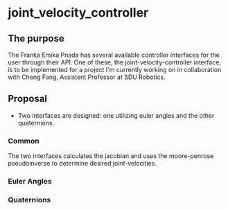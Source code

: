 # joint_velocity_controller

## The purpose

The Franka Emika Pnada has several available controller interfaces for the user through their API. One of these, the joint-velocity-controller interface, is to be implemented for a project I'm currently working on in collaboration with Cheng Fang, Assistent Professor at SDU Robotics.

## Proposal

- Two interfaces are designed: one utilizing euler angles and the other quaternions.

### Common

The two interfaces calculates the jacobian and uses the moore-penrose pseudoinverse to determine desired joint-velocities.

### Euler Angles

### Quaternions
